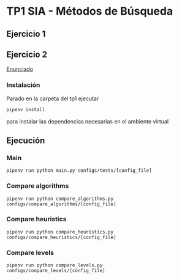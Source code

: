 # TP1 SIA - Métodos de Búsqueda

## Ejercicio 1

## Ejercicio 2

[Enunciado](docs/SIA_TP1.pdf)

### Instalación

Parado en la carpeta del tp1 ejecutar

```sh
pipenv install
```

para instalar las dependencias necesarias en el ambiente virtual

## Ejecución

### Main
```
pipenv run python main.py configs/tests/[config_file]
```

### Compare algorithms
```
pipenv run python compare_algorithms.py configs/compare_algorithms/[config_file]
```

### Compare heuristics
```
pipenv run python compare_heuristics.py configs/compare_heuristics/[config_file]
```

### Compare levels
```
pipenv run python compare_levels.py configs/compare_levels/[config_file]
```